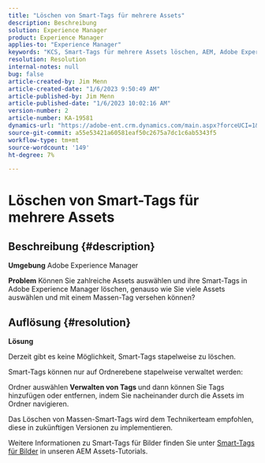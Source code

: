 ```yaml
---
title: "Löschen von Smart-Tags für mehrere Assets"
description: Beschreibung
solution: Experience Manager
product: Experience Manager
applies-to: "Experience Manager"
keywords: "KCS, Smart-Tags für mehrere Assets löschen, AEM, Adobe Experience Manager, FAQ"
resolution: Resolution
internal-notes: null
bug: false
article-created-by: Jim Menn
article-created-date: "1/6/2023 9:50:49 AM"
article-published-by: Jim Menn
article-published-date: "1/6/2023 10:02:16 AM"
version-number: 2
article-number: KA-19581
dynamics-url: "https://adobe-ent.crm.dynamics.com/main.aspx?forceUCI=1&pagetype=entityrecord&etn=knowledgearticle&id=18a63f93-a78d-ed11-81ac-6045bd006704"
source-git-commit: a55e53421a60581eaf50c2675a7dc1c6ab5343f5
workflow-type: tm+mt
source-wordcount: '149'
ht-degree: 7%

---
```


# Löschen von Smart-Tags für mehrere Assets

## Beschreibung {#description}


<b>Umgebung</b>
Adobe Experience Manager

<b>Problem</b>
Können Sie zahlreiche Assets auswählen und ihre Smart-Tags in Adobe Experience Manager löschen, genauso wie Sie viele Assets auswählen und mit einem Massen-Tag versehen können?


## Auflösung {#resolution}


<b>Lösung</b>

Derzeit gibt es keine Möglichkeit, Smart-Tags stapelweise zu löschen.

Smart-Tags können nur auf Ordnerebene stapelweise verwaltet werden:

Ordner auswählen  <b>Verwalten von Tags </b>und dann können Sie Tags hinzufügen oder entfernen, indem Sie nacheinander durch die Assets im Ordner navigieren.

Das Löschen von Massen-Smart-Tags wird dem Technikerteam empfohlen, diese in zukünftigen Versionen zu implementieren.

Weitere Informationen zu Smart-Tags für Bilder finden Sie unter [Smart-Tags für Bilder](https://experienceleague.adobe.com/docs/experience-manager-learn/assets/metadata/image-smart-tags.html?lang=de) in unseren AEM Assets-Tutorials.
